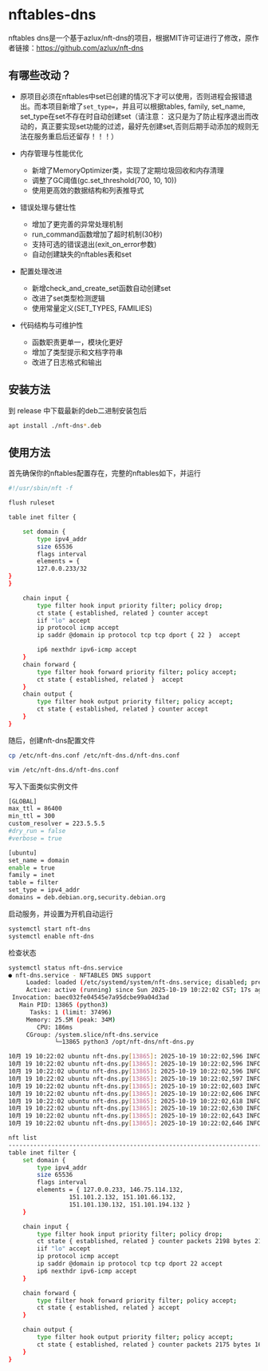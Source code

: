 # nftables-dns
nftables dns是一个基于azlux/nft-dns的项目，根据MIT许可证进行了修改，原作者链接：https://github.com/azlux/nft-dns
## 有哪些改动？
* 原项目必须在nftables中set已创建的情况下才可以使用，否则进程会报错退出。而本项目新增了`set_type=`，并且可以根据tables, family, set_name, set_type在set不存在时自动创建set（请注意： 这只是为了防止程序退出而改动的，真正要实现set功能的过滤，最好先创建set,否则后期手动添加的规则无法在服务重启后还留存！！！）
* 内存管理与性能优化
  * 新增了MemoryOptimizer类，实现了定期垃圾回收和内存清理
  * 调整了GC阈值(gc.set_threshold(700, 10, 10))
  * 使用更高效的数据结构和列表推导式

* 错误处理与健壮性
  * 增加了更完善的异常处理机制
  * run_command函数增加了超时机制(30秒)
  * 支持可选的错误退出(exit_on_error参数)
  * 自动创建缺失的nftables表和set

* 配置处理改进
  * 新增check_and_create_set函数自动创建set
  * 改进了set类型检测逻辑
  * 使用常量定义(SET_TYPES, FAMILIES)

* 代码结构与可维护性
  * 函数职责更单一，模块化更好
  * 增加了类型提示和文档字符串
  * 改进了日志格式和输出
## 安装方法
到 release 中下载最新的deb二进制安装包后
```bash
apt install ./nft-dns*.deb
```
## 使用方法
首先确保你的nftables配置存在，完整的nftables如下，并运行
```bash
#!/usr/sbin/nft -f

flush ruleset

table inet filter {

	set domain {
		type ipv4_addr
		size 65536
		flags interval
		elements = {
		127.0.0.233/32
}
}

	chain input {
		type filter hook input priority filter; policy drop;
		ct state { established, related } counter accept
		iif "lo" accept
		ip protocol icmp accept
		ip saddr @domain ip protocol tcp tcp dport { 22 }  accept

		ip6 nexthdr ipv6-icmp accept
	}
	chain forward {
		type filter hook forward priority filter; policy accept;
		ct state { established, related }  accept
	}
	chain output {
		type filter hook output priority filter; policy accept;
		ct state { established, related } counter accept
	}
}
```
随后，创建nft-dns配置文件
```bash
cp /etc/nft-dns.conf /etc/nft-dns.d/nft-dns.conf
```
```bash
vim /etc/nft-dns.d/nft-dns.conf
```
写入下面类似实例文件
```bash
[GLOBAL]
max_ttl = 86400
min_ttl = 300
custom_resolver = 223.5.5.5
#dry_run = false
#verbose = true

[ubuntu]
set_name = domain
enable = true
family = inet
table = filter
set_type = ipv4_addr
domains = deb.debian.org,security.debian.org
```
启动服务，并设置为开机自动运行
```bash
systemctl start nft-dns
systemctl enable nft-dns
```
检查状态
```bash
systemctl status nft-dns.service 
● nft-dns.service - NFTABLES DNS support
     Loaded: loaded (/etc/systemd/system/nft-dns.service; disabled; preset: enabled)
     Active: active (running) since Sun 2025-10-19 10:22:02 CST; 17s ago
 Invocation: baec032fe04545e7a95dcbe99a04d3ad
   Main PID: 13865 (python3)
      Tasks: 1 (limit: 37496)
     Memory: 25.5M (peak: 34M)
        CPU: 186ms
     CGroup: /system.slice/nft-dns.service
             └─13865 python3 /opt/nft-dns/nft-dns.py

10月 19 10:22:02 ubuntu nft-dns.py[13865]: 2025-10-19 10:22:02,596 INFO:Only config file with prefix .conf is read
10月 19 10:22:02 ubuntu nft-dns.py[13865]: 2025-10-19 10:22:02,596 INFO:Reading config directory : /etc/nft-dns.d
10月 19 10:22:02 ubuntu nft-dns.py[13865]: 2025-10-19 10:22:02,596 INFO:   /etc/nft-dns.d/nft-dns.conf
10月 19 10:22:02 ubuntu nft-dns.py[13865]: 2025-10-19 10:22:02,597 INFO:# Parsing the configuration
10月 19 10:22:02 ubuntu nft-dns.py[13865]: 2025-10-19 10:22:02,603 INFO:Set domain_test does not exist in table filter, creating it
10月 19 10:22:02 ubuntu nft-dns.py[13865]: 2025-10-19 10:22:02,606 INFO:Successfully created set domain_test with type ipv4_addr and flags interval
10月 19 10:22:02 ubuntu nft-dns.py[13865]: 2025-10-19 10:22:02,618 INFO:# End of Parsing
10月 19 10:22:02 ubuntu nft-dns.py[13865]: 2025-10-19 10:22:02,630 INFO:Updating the IPv4 for deb.debian.org with ['146.75.114.132']
10月 19 10:22:02 ubuntu nft-dns.py[13865]: 2025-10-19 10:22:02,643 INFO:Updating the IPv4 for security.debian.org with ['151.101.130.132', '151.101.194.132', '151.101.2.132', '151.101.66.132']
10月 19 10:22:02 ubuntu nft-dns.py[13865]: 2025-10-19 10:22:02,646 INFO:Sleeping for 301s
```
```bash
nft list 
----------------------------------------------------------------------------------------------
table inet filter {
	set domain {
		type ipv4_addr
		size 65536
		flags interval
		elements = { 127.0.0.233, 146.75.114.132,
			     151.101.2.132, 151.101.66.132,
			     151.101.130.132, 151.101.194.132 }
	}

	chain input {
		type filter hook input priority filter; policy drop;
		ct state { established, related } counter packets 2198 bytes 211112 accept
		iif "lo" accept
		ip protocol icmp accept
		ip saddr @domain ip protocol tcp tcp dport 22 accept
		ip6 nexthdr ipv6-icmp accept
	}

	chain forward {
		type filter hook forward priority filter; policy accept;
		ct state { established, related } accept
	}

	chain output {
		type filter hook output priority filter; policy accept;
		ct state { established, related } counter packets 2175 bytes 167294 accept
	}
}
```
